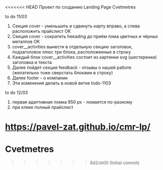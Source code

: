 <<<<<<< HEAD
Проект по созданию Landing Page Cvetmetres

to do 11/03

1. Секция cover - уменьшить и сдвинуть карту вправо, а слева расположить прайслист OK
2. Секция cover - сократить heeading до приём лома цветных и чёрных металлов OK
3. cover__activities вынести в отдельную секцию заголовок, подзаголовок плюс три блока, расположенные в строку
4. Каждый блок cover__activities состоит из картинки svg (шестеренки) заголовка и текста
5. Далее пойдет секция feedback - отзывы о нашей работе (желательно тоже сверстать блоками в строку)
6. Далее footer - о компании
7. Эти изменения делать в новой ветке todo-1103

to do 12/03

1. первая адаптивная ломка 850 px - ломается по-разному
2. при клике полный прайслист 

https://pavel-zat.github.io/cmr-lp/
=======
# Cvetmetres
>>>>>>> 6d2cb00 (Initial commit)
